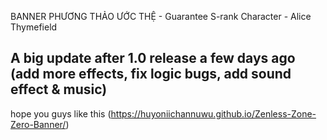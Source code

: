 BANNER PHƯƠNG THẢO ƯỚC THỆ - Guarantee S-rank Character - Alice Thymefield

A big update after 1.0 release a few days ago (add more effects, fix logic bugs, add sound effect & music) 
-
hope you guys like this
(https://huyoniichannuwu.github.io/Zenless-Zone-Zero-Banner/)



